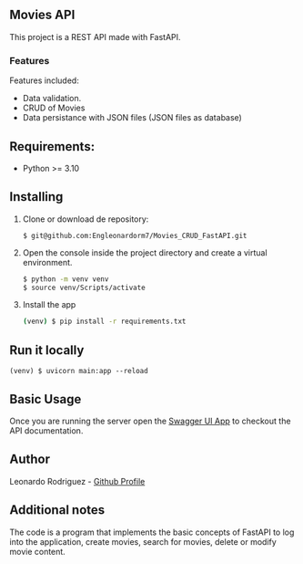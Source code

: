 
## Movies API

This project is a REST API made with FastAPI.

### Features
Features included:

- Data validation.
- CRUD of Movies
- Data persistance with JSON files (JSON files as database)


## Requirements:
- Python >= 3.10

## Installing
1. Clone or download de repository:
    ```
    $ git@github.com:Engleonardorm7/Movies_CRUD_FastAPI.git
    ```

2. Open the console inside the project directory and create a virtual environment.
    ```bash
    $ python -m venv venv
    $ source venv/Scripts/activate
    ```

3. Install the app
    ```bash
    (venv) $ pip install -r requirements.txt
    ```

## Run it locally
```
(venv) $ uvicorn main:app --reload
```

## Basic Usage
Once you are running the server open the [Swagger UI App](http://localhost:8000/docs) to checkout the API documentation.

## Author
Leonardo Rodriguez - [Github Profile](https://github.com/Engleonardorm7)

## Additional notes
The code is a program that implements the basic concepts of FastAPI to log into the application, create movies, search for movies, delete or modify movie content.
